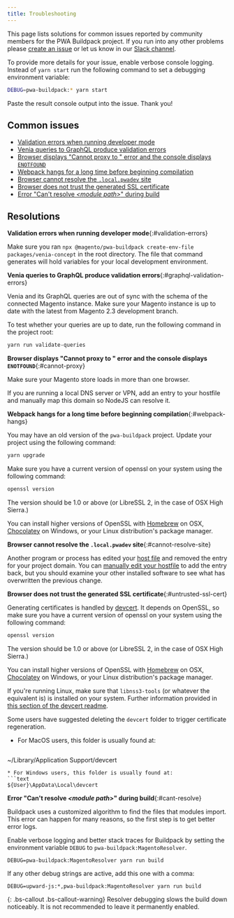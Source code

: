 ```yaml
---
title: Troubleshooting
---
```


This page lists solutions for common issues reported by community members for the PWA Buildpack project.
If you run into any other problems please [create an issue] or let us know in our [Slack channel].

To provide more details for your issue, enable verbose console logging.
Instead of `yarn start` run the following command to set a debugging environment variable:

``` sh
DEBUG=pwa-buildpack:* yarn start
```

Paste the result console output into the issue. Thank you!

## Common issues

* [Validation errors when running developer mode](#validation-errors)
* [Venia queries to GraphQL produce validation errors](#graphql-validation-errors)
* [Browser displays "Cannot proxy to " error and the console displays `ENOTFOUND`](#cannot-proxy)
* [Webpack hangs for a long time before beginning compilation](#webpack-hangs)
* [Browser cannot resolve the `.local.pwadev` site](#cannot-resolve-site)
* [Browser does not trust the generated SSL certificate](#untrusted-ssl-cert)
* [Error "Can't resolve _\<module path\>_" during build](#cant-resolve)

## Resolutions

**Validation errors when running developer mode**{:#validation-errors}

Make sure you ran `npx @magento/pwa-buildpack create-env-file packages/venia-concept` in the root directory.
The file that command generates will hold variables for your local development environment.

**Venia queries to GraphQL produce validation errors**{:#graphql-validation-errors}

Venia and its GraphQL queries are out of sync with the schema of the connected Magento instance.
Make sure your Magento instance is up to date with the latest from Magento 2.3 development branch.

To test whether your queries are up to date, run the following command in the project root:

``` sh
yarn run validate-queries
```

**Browser displays "Cannot proxy to " error and the console displays `ENOTFOUND`**{:#cannot-proxy}

Make sure your Magento store loads in more than one browser.

If you are running a local DNS server or VPN, add an entry to your hostfile and manually map this domain so NodeJS can resolve it.

**Webpack hangs for a long time before beginning compilation**{:#webpack-hangs}

You may have an old version of the `pwa-buildpack` project.
Update your project using the following command:

``` sh
yarn upgrade
```

Make sure you have a current version of openssl on your system using the following command:

``` sh
openssl version
```

The version should be 1.0 or above (or LibreSSL 2, in the case of OSX High Sierra.)

You can install higher versions of OpenSSL with [Homebrew] on OSX, [Chocolatey] on Windows, or your Linux distribution's package manager.

**Browser cannot resolve the `.local.pwadev` site**{:#cannot-resolve-site}

Another program or process has edited your [host file] and removed the entry for your project domain. You can [manually edit your hostfile] to add the entry back, but you should examine your other installed software to see what has overwritten the previous change.

**Browser does not trust the generated SSL certificate**{:#untrusted-ssl-cert}

Generating certificates is handled by [devcert][]. It depends on OpenSSL, so make sure you have a current version of openssl on your system using the following command:

``` sh
openssl version
```

The version should be 1.0 or above (or LibreSSL 2, in the case of OSX High Sierra.)

You can install higher versions of OpenSSL with [Homebrew] on OSX, [Chocolatey] on Windows, or your Linux distribution's package manager.

If you're running Linux, make sure that `libnss3-tools` (or whatever the equivalent is) is installed on your system. Further information provided in [this section of the devcert readme][].

Some users have suggested deleting the `devcert` folder to trigger certificate regeneration.

* For MacOS users, this folder is usually found at:
  ```sh
~/Library/Application Support/devcert
  ```
* For Windows users, this folder is usually found at:
  ```text
${User}\AppData\Local\devcert
  ```

**Error "Can't resolve _\<module path\>_" during build**{:#cant-resolve}

Buildpack uses a customized algorithm to find the files that modules import.
This error can happen for many reasons, so the first step is to get better error logs.

Enable verbose logging and better stack traces for Buildpack by setting the environment variable `DEBUG` to `pwa-buildpack:MagentoResolver`.

```
DEBUG=pwa-buildpack:MagentoResolver yarn run build
```

If any other debug strings are active, add this one with a comma:

```
DEBUG=upward-js:*,pwa-buildpack:MagentoResolver yarn run build
```

{: .bs-callout .bs-callout-warning}
Resolver debugging slows the build down noticeably. It is not recommended to leave
it permanently enabled.

[create an issue]: https://github.com/magento/pwa-buildpack/issues
[Slack channel]: https://magentocommeng.slack.com/messages/C71HNKYS2/team/UAFV915FB/
[host file]: https://en.wikipedia.org/wiki/Hosts_(file)
[manually edit your hostfile]: https://support.rackspace.com/how-to/modify-your-hosts-file/
[Homebrew]: https://brew.sh/
[Chocolatey]: https://chocolatey.org/
[devcert]: https://github.com/davewasmer/devcert
[this section of the devcert readme]: https://github.com/davewasmer/devcert#skipcertutil
